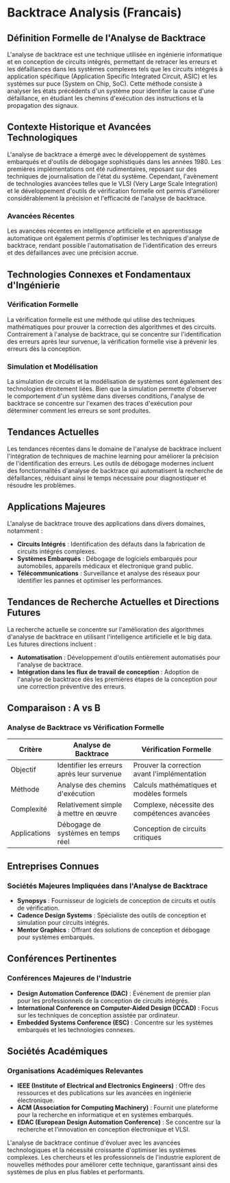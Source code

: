 # Backtrace Analysis (Francais)

## Définition Formelle de l'Analyse de Backtrace

L'analyse de backtrace est une technique utilisée en ingénierie informatique et en conception de circuits intégrés, permettant de retracer les erreurs et les défaillances dans les systèmes complexes tels que les circuits intégrés à application spécifique (Application Specific Integrated Circuit, ASIC) et les systèmes sur puce (System on Chip, SoC). Cette méthode consiste à analyser les états précédents d'un système pour identifier la cause d'une défaillance, en étudiant les chemins d'exécution des instructions et la propagation des signaux.

## Contexte Historique et Avancées Technologiques

L'analyse de backtrace a émergé avec le développement de systèmes embarqués et d'outils de débogage sophistiqués dans les années 1980. Les premières implémentations ont été rudimentaires, reposant sur des techniques de journalisation de l'état du système. Cependant, l'avènement de technologies avancées telles que le VLSI (Very Large Scale Integration) et le développement d'outils de vérification formelle ont permis d'améliorer considérablement la précision et l'efficacité de l'analyse de backtrace.

### Avancées Récentes

Les avancées récentes en intelligence artificielle et en apprentissage automatique ont également permis d'optimiser les techniques d'analyse de backtrace, rendant possible l'automatisation de l'identification des erreurs et des défaillances avec une précision accrue.

## Technologies Connexes et Fondamentaux d'Ingénierie

### Vérification Formelle

La vérification formelle est une méthode qui utilise des techniques mathématiques pour prouver la correction des algorithmes et des circuits. Contrairement à l'analyse de backtrace, qui se concentre sur l'identification des erreurs après leur survenue, la vérification formelle vise à prévenir les erreurs dès la conception.

### Simulation et Modélisation

La simulation de circuits et la modélisation de systèmes sont également des technologies étroitement liées. Bien que la simulation permette d'observer le comportement d'un système dans diverses conditions, l'analyse de backtrace se concentre sur l'examen des traces d'exécution pour déterminer comment les erreurs se sont produites.

## Tendances Actuelles

Les tendances récentes dans le domaine de l'analyse de backtrace incluent l'intégration de techniques de machine learning pour améliorer la précision de l'identification des erreurs. Les outils de débogage modernes incluent des fonctionnalités d'analyse de backtrace qui automatisent la recherche de défaillances, réduisant ainsi le temps nécessaire pour diagnostiquer et résoudre les problèmes.

## Applications Majeures

L'analyse de backtrace trouve des applications dans divers domaines, notamment :

- **Circuits Intégrés** : Identification des défauts dans la fabrication de circuits intégrés complexes.
- **Systèmes Embarqués** : Débogage de logiciels embarqués pour automobiles, appareils médicaux et électronique grand public.
- **Télécommunications** : Surveillance et analyse des réseaux pour identifier les pannes et optimiser les performances.

## Tendances de Recherche Actuelles et Directions Futures

La recherche actuelle se concentre sur l'amélioration des algorithmes d'analyse de backtrace en utilisant l'intelligence artificielle et le big data. Les futures directions incluent :

- **Automatisation** : Développement d'outils entièrement automatisés pour l'analyse de backtrace.
- **Intégration dans les flux de travail de conception** : Adoption de l'analyse de backtrace dès les premières étapes de la conception pour une correction préventive des erreurs.

## Comparaison : A vs B

### Analyse de Backtrace vs Vérification Formelle

| Critère                  | Analyse de Backtrace                  | Vérification Formelle                     |
|-------------------------|--------------------------------------|-------------------------------------------|
| Objectif                | Identifier les erreurs après leur survenue | Prouver la correction avant l'implémentation |
| Méthode                 | Analyse des chemins d'exécution      | Calculs mathématiques et modèles formels  |
| Complexité              | Relativement simple à mettre en œuvre | Complexe, nécessite des compétences avancées |
| Applications            | Débogage de systèmes en temps réel   | Conception de circuits critiques           |

## Entreprises Connues

### Sociétés Majeures Impliquées dans l'Analyse de Backtrace

- **Synopsys** : Fournisseur de logiciels de conception de circuits et outils de vérification.
- **Cadence Design Systems** : Spécialiste des outils de conception et simulation pour circuits intégrés.
- **Mentor Graphics** : Offrant des solutions de conception et débogage pour systèmes embarqués.

## Conférences Pertinentes

### Conférences Majeures de l'Industrie

- **Design Automation Conference (DAC)** : Événement de premier plan pour les professionnels de la conception de circuits intégrés.
- **International Conference on Computer-Aided Design (ICCAD)** : Focus sur les techniques de conception assistée par ordinateur.
- **Embedded Systems Conference (ESC)** : Concentre sur les systèmes embarqués et les technologies connexes.

## Sociétés Académiques

### Organisations Académiques Relevantes

- **IEEE (Institute of Electrical and Electronics Engineers)** : Offre des ressources et des publications sur les avancées en ingénierie électronique.
- **ACM (Association for Computing Machinery)** : Fournit une plateforme pour la recherche en informatique et en systèmes embarqués.
- **EDAC (European Design Automation Conference)** : Se concentre sur la recherche et l'innovation en conception électronique et VLSI.

L'analyse de backtrace continue d'évoluer avec les avancées technologiques et la nécessité croissante d'optimiser les systèmes complexes. Les chercheurs et les professionnels de l'industrie explorent de nouvelles méthodes pour améliorer cette technique, garantissant ainsi des systèmes de plus en plus fiables et performants.